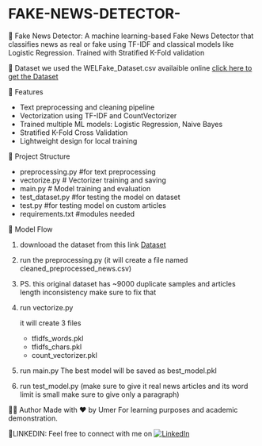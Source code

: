 # FAKE-NEWS-DETECTOR-
📰 Fake News Detector: A machine learning-based Fake News Detector that classifies news as real or fake using TF-IDF and classical models like Logistic Regression. Trained with Stratified K-Fold validation

📄 Dataset
we used the WELFake_Dataset.csv availaible online [click here to get the Dataset](https://www.kaggle.com/datasets/saurabhshahane/fake-news-classification)




📌 Features

- Text preprocessing and cleaning pipeline
- Vectorization using TF-IDF and CountVectorizer
- Trained multiple ML models: Logistic Regression, Naive Bayes
- Stratified K-Fold Cross Validation
- Lightweight design for local training

📁 Project Structure
- preprocessing.py #for text preprocessing
- vectorize.py # Vectorizer training and saving
- main.py # Model training and evaluation
- test_dataset.py #for testing the model on dataset
- test.py #for testing model on custom articles
- requirements.txt #modules needed

🧠 Model Flow
1. downlooad the dataset from this link [Dataset](https://www.kaggle.com/datasets/saurabhshahane/fake-news-classification)
2. run the preprocessing.py (it will create a file named cleaned_preprocessed_news.csv)
3. PS. this original dataset has ~9000 duplicate samples and articles length inconsistency make sure to fix that 
4. run vectorize.py
   
   it will create 3 files 
   - tfidfs_words.pkl
   - tfidfs_chars.pkl
   - count_vectorizer.pkl
5. run main.py
  The best model will be saved as best_model.pkl
6. run test_model.py (make sure to give it real news articles and its word limit is small make sure to give only a paragraph)

👨‍💻 Author
Made with ❤️ by Umer
For learning purposes and academic demonstration.


🔗LINKEDIN:
Feel free to connect with me on [![LinkedIn](https://img.shields.io/badge/LinkedIn-Profile-blue?logo=linkedin&logoColor=white)](https://www.linkedin.com/in/umerjavaidx)



